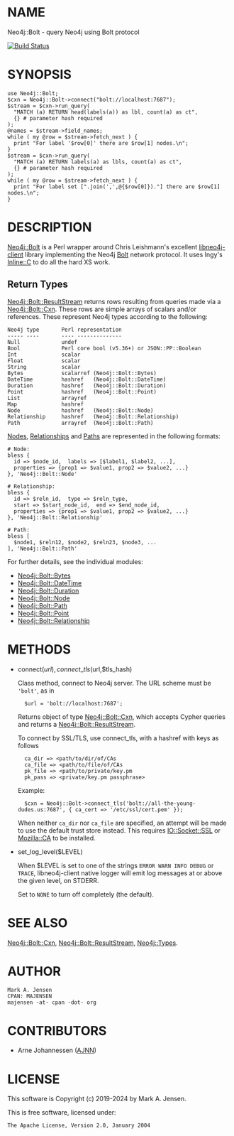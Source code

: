 # NAME

Neo4j::Bolt - query Neo4j using Bolt protocol

[![Build Status](https://github.com/majensen/perlbolt/actions/workflows/tests.yaml/badge.svg)](https://github.com/majensen/perlbolt/actions/workflows/tests.yaml)

# SYNOPSIS

    use Neo4j::Bolt;
    $cxn = Neo4j::Bolt->connect("bolt://localhost:7687");
    $stream = $cxn->run_query(
      "MATCH (a) RETURN head(labels(a)) as lbl, count(a) as ct",
      {} # parameter hash required
    );
    @names = $stream->field_names;
    while ( my @row = $stream->fetch_next ) {
      print "For label '$row[0]' there are $row[1] nodes.\n";
    }
    $stream = $cxn->run_query(
      "MATCH (a) RETURN labels(a) as lbls, count(a) as ct",
      {} # parameter hash required
    );
    while ( my @row = $stream->fetch_next ) {
      print "For label set [".join(',',@{$row[0]})."] there are $row[1] nodes.\n";
    }

# DESCRIPTION

[Neo4j::Bolt](/lib/Neo4j/Bolt.md) is a Perl wrapper around Chris Leishmann's excellent
[libneo4j-client](https://github.com/cleishm/libneo4j-client) library
implementing the Neo4j [Bolt](https://boltprotocol.org/) network
protocol. It uses Ingy's [Inline::C](https://metacpan.org/pod/Inline::C) to do all the hard XS work.

## Return Types

[Neo4j::Bolt::ResultStream](/lib/Neo4j/Bolt/ResultStream.md) returns rows resulting from queries made 
via a [Neo4j::Bolt::Cxn](/lib/Neo4j/Bolt/Cxn.md). These rows are simple arrays of scalars and/or
references. These represent Neo4j types according to the following:

    Neo4j type       Perl representation
    ----- ----       ---- --------------
    Null             undef
    Bool             Perl core bool (v5.36+) or JSON::PP::Boolean
    Int              scalar
    Float            scalar
    String           scalar
    Bytes            scalarref (Neo4j::Bolt::Bytes)
    DateTime         hashref   (Neo4j::Bolt::DateTime)
    Duration         hashref   (Neo4j::Bolt::Duration)
    Point            hashref   (Neo4j::Bolt::Point)
    List             arrayref
    Map              hashref
    Node             hashref   (Neo4j::Bolt::Node)
    Relationship     hashref   (Neo4j::Bolt::Relationship)
    Path             arrayref  (Neo4j::Bolt::Path)

[Nodes](/lib/Neo4j/Bolt/Node.md), [Relationships](/lib/Neo4j/Bolt/Relationship.md) and
[Paths](/lib/Neo4j/Bolt/Path.md) are represented in the following formats:

    # Node:
    bless {
      id => $node_id,  labels => [$label1, $label2, ...],
      properties => {prop1 => $value1, prop2 => $value2, ...}
    }, 'Neo4j::Bolt::Node'

    # Relationship:
    bless {
      id => $reln_id,  type => $reln_type,
      start => $start_node_id,  end => $end_node_id,
      properties => {prop1 => $value1, prop2 => $value2, ...}
    }, 'Neo4j::Bolt::Relationship'

    # Path:
    bless [
      $node1, $reln12, $node2, $reln23, $node3, ...
    ], 'Neo4j::Bolt::Path'

For further details, see the individual modules:

- [Neo4j::Bolt::Bytes](/lib/Neo4j/Bolt/Bytes.md)
- [Neo4j::Bolt::DateTime](/lib/Neo4j/Bolt/DateTime.md)
- [Neo4j::Bolt::Duration](/lib/Neo4j/Bolt/Duration.md)
- [Neo4j::Bolt::Node](/lib/Neo4j/Bolt/Node.md)
- [Neo4j::Bolt::Path](/lib/Neo4j/Bolt/Path.md)
- [Neo4j::Bolt::Point](/lib/Neo4j/Bolt/Point.md)
- [Neo4j::Bolt::Relationship](/lib/Neo4j/Bolt/Relationship.md)

# METHODS

- connect($url), connect\_tls($url,$tls\_hash)

    Class method, connect to Neo4j server. The URL scheme must be `'bolt'`, as in

        $url = 'bolt://localhost:7687';

    Returns object of type [Neo4j::Bolt::Cxn](/lib/Neo4j/Bolt/Cxn.md), which accepts Cypher queries and
    returns a [Neo4j::Bolt::ResultStream](/lib/Neo4j/Bolt/ResultStream.md).

    To connect by SSL/TLS, use connect\_tls, with a hashref with keys as follows

        ca_dir => <path/to/dir/of/CAs
        ca_file => <path/to/file/of/CAs
        pk_file => <path/to/private/key.pm
        pk_pass => <private/key.pm passphrase>

    Example:

        $cxn = Neo4j::Bolt->connect_tls('bolt://all-the-young-dudes.us:7687', { ca_cert => '/etc/ssl/cert.pem' });

    When neither `ca_dir` nor `ca_file` are specified, an attempt will
    be made to use the default trust store instead.
    This requires [IO::Socket::SSL](https://metacpan.org/pod/IO::Socket::SSL) or [Mozilla::CA](https://metacpan.org/pod/Mozilla::CA) to be installed.

- set\_log\_level($LEVEL)

    When $LEVEL is set to one of the strings `ERROR WARN INFO DEBUG` or `TRACE`,
    libneo4j-client native logger will emit log messages at or above the given
    level, on STDERR.

    Set to `NONE` to turn off completely (the default).

# SEE ALSO

[Neo4j::Bolt::Cxn](/lib/Neo4j/Bolt/Cxn.md), [Neo4j::Bolt::ResultStream](/lib/Neo4j/Bolt/ResultStream.md), [Neo4j::Types](https://metacpan.org/pod/Neo4j::Types).

# AUTHOR

    Mark A. Jensen
    CPAN: MAJENSEN
    majensen -at- cpan -dot- org

# CONTRIBUTORS

- Arne Johannessen ([AJNN](https://metacpan.org/author/AJNN))

# LICENSE

This software is Copyright (c) 2019-2024 by Mark A. Jensen.

This is free software, licensed under:

    The Apache License, Version 2.0, January 2004
